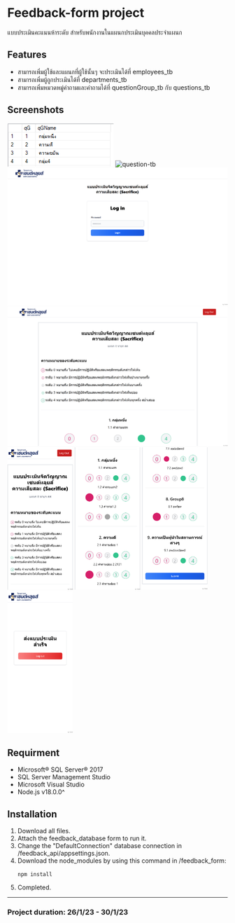 # **Feedback-form project**
แบบประเมินคะแนนห้าระดับ สำหรับพนักงานในแผนกประเมินบุคคลประจำแผนก
## Features
* สามารถเพิ่มผู้ใช้และแผนกที่ผู้ใช้นั้นๆ จะประเมินได้ที่ employees_tb
* สามารถเพิ่มผู้ถูกประเมินได้ที่ departments_tb
* สามารถเพิ่มหมวดหมู่คำถามและคำถามได้ที่ questionGroup_tb กับ questions_tb
## Screenshots
<img src="https://github.com/TGODTH/Feedback-Form/blob/master/img/question-group-tb.png" alt="question-group-tb" heigth="375px">
<img src="https://github.com/TGODTH/Feedback-Form/blob/master/img/question-tbn.png" alt="question-tb" heigth="375px">

<img src="https://github.com/TGODTH/Feedback-Form/blob/master/img/form-login.png" alt="form-login" width="600px">

<img src="https://github.com/TGODTH/Feedback-Form/blob/master/img/form-desktop-guide.png" alt="form-desktop-guide" width="600px">

<img src="https://github.com/TGODTH/Feedback-Form/blob/master/img/from-guide.png" alt="from-guide" width="150px">
<img src="https://github.com/TGODTH/Feedback-Form/blob/master/img/form.png" alt="form" width="150px">
<img src="https://github.com/TGODTH/Feedback-Form/blob/master/img/from-submit.png" alt="from-submit" width="150px">
<img src="https://github.com/TGODTH/Feedback-Form/blob/master/img/form-done.png" alt="form-done" width="150px">


## Requirment
* Microsoft® SQL Server® 2017
* SQL Server Management Studio
* Microsoft Visual Studio
* Node.js v18.0.0^
## Installation
1. Download all files.
1. Attach the feedback_database form to run it.
1. Change the "DefaultConnection" database connection in /feedback_api/appsettings.json.
1. Download the node_modules by using this command in /feedback_form: 
    ```
    npm install
    ```
1. Completed.
---
### Project duration: 26/1/23 - 30/1/23
